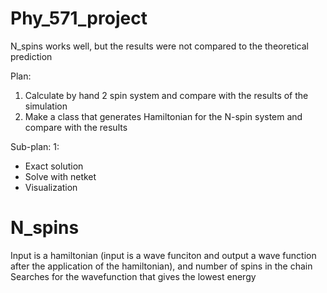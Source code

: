 # Phy_571_project

N_spins works well, but the results were not compared to the theoretical prediction

Plan:
1. Calculate by hand 2 spin system and compare with the results of the simulation
2. Make a class that generates Hamiltonian for the N-spin system and compare with the results

Sub-plan:
1:
- Exact solution
- Solve with netket
- Visualization

# N_spins

Input is a hamiltonian (input is a wave funciton and output a wave function after the application of the hamiltonian), and number of spins in the chain
Searches for the wavefunction that gives the lowest energy
